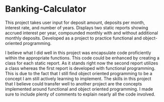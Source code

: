 # Banking-Calculator

This project takes user input for deposit amount, deposits per month, interest rate, and number of years. Displays two static reports showing accrued interest per year, compounded monthly with and without additional monthly deposits. Developed as a project to practice functional and object-oriented programming. 

I believe what I did well in this project was encapsulate code proficiently within the appropriate functions. This code could be enhanced by creating a class for each static report. As it stands right now the second report utilizes a class whereas the first report is developed with functional programming. This is due to the fact that I still find object oriented programming to be a concept I am still actively learning to implement. The skills in this project that I believe could transfer well to another project are the concepts implemented around functional and object oriented programming. I made sure to include plenty of comments to explain nearly all the code involved.
